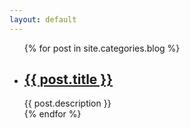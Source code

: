 ```yaml
---
layout: default
---
```


<ul>
    {% for post in site.categories.blog %}
        <li>
            <h2>
                    <a href="{{ post.url }}">{{ post.title }}</a>
                </h2>
                <div >{{ post.description }}</div>
            </li>
        {% endfor %}
    </ul> 